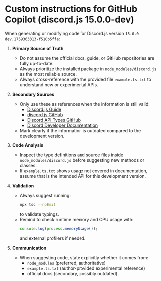 # Custom instructions for GitHub Copilot (discord.js 15.0.0-dev)

When generating or modifying code for Discord.js version `15.0.0-dev.1759363313-f510b5ffa`:

1. **Primary Source of Truth**
    - Do not assume the official docs, guide, or GitHub repositories are fully up-to-date.
    - Always prioritize the installed package in `node_modules/discord.js` as the most reliable source.
    - Always cross-reference with the provided file `example.ts.txt` to understand new or experimental APIs.

2. **Secondary Sources**
    - Only use these as references when the information is still valid:
        - [Discord.js Guide](https://discordjs.guide)
        - [discord.js GitHub](https://github.com/discordjs/discord.js)
        - [Discord API Types GitHub](https://github.com/discordjs/discord-api-types)
        - [Discord Developer Documentation](https://discord.com/developers/docs/intro)
    - Mark clearly if the information is outdated compared to the development version.

3. **Code Analysis**
    - Inspect the type definitions and source files inside `node_modules/discord.js` before suggesting new methods or classes.
    - If `example.ts.txt` shows usage not covered in documentation, assume that is the intended API for this development version.

4. **Validation**
    - Always suggest running:
      ```bash
      npx tsc --noEmit
      ```
      to validate typings.
    - Remind to check runtime memory and CPU usage with:
      ```js
      console.log(process.memoryUsage());
      ```
      and external profilers if needed.

5. **Communication**
    - When suggesting code, state explicitly whether it comes from:
        - `node_modules` (preferred, authoritative)
        - `example.ts.txt` (author-provided experimental reference)
        - official docs (secondary, possibly outdated)
